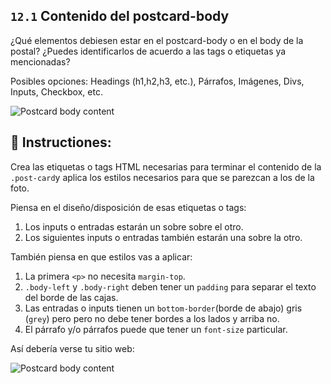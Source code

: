 ## `12.1` Contenido del postcard-body 

¿Qué elementos debiesen estar en el postcard-body o en el body de la postal? ¿Puedes identificarlos de acuerdo a las tags o etiquetas ya mencionadas?

Posibles opciones: Headings (h1,h2,h3, etc.), Párrafos, Imágenes, Divs, Inputs, Checkbox, etc.

![Postcard body content](../assets/12.1-body-content.gif)

## 📝 Instructiones:

Crea las etiquetas o tags HTML necesarias para terminar el contenido  de la `.post-card`y aplica los estilos necesarios para que se parezcan a los de la foto.

Piensa en el diseño/disposición de esas etiquetas o tags:

1. Los inputs o entradas estarán un sobre sobre el otro.
2. Los siguientes inputs o entradas también estarán una sobre la otro. 

También piensa en que estilos vas a aplicar:

1. La primera `<p>` no necesita  `margin-top`.
2. `.body-left` y `.body-right` deben tener un `padding` para separar el texto del borde de las cajas. 
3. Las entradas o inputs tienen un `bottom-border`(borde de abajo) gris (`grey`) pero pero no debe tener bordes a los lados y arriba no.
4. El párrafo y/o párrafos puede que tener un `font-size` particular.

Así debería verse tu sitio web:


![Postcard body content](../assets/12.1.png)




